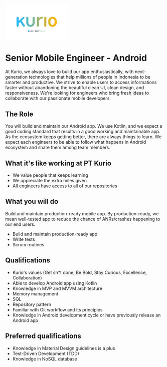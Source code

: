 <img src="logo-pt-kurio.png" alt="Logo" style="width: 200px;"/>

# Senior Mobile Engineer - Android

At Kurio, we always love to build our app enthusiastically, with next-generation technologies that help millions of people in Indonesia to be smarter and productive. We strive to enable users to access informations faster without abandoning the beautiful clean UI, clean design, and responsiveness. We're looking for engineers who bring fresh ideas to collaborate with our passionate mobile developers.

## The Role

You will build and maintain our Android app. We use Kotlin, and we expect a good coding standard that results in a good working and maintainable app. As the ecosystem keeps getting better, there are always things to learn. We expect each engineers to be able to follow what happens in Android ecosystem and share them among team members.

## What it's like working at PT Kurio

- We value people that keeps learning
- We appreciate the extra miles given
- All engineers have access to all of our repositories

## What you will do

Build and maintain production-ready mobile app. By production-ready, we mean well-tested app to reduce the chance of ANRs/crashes happening to our end users.

- Build and maintain production-ready app
- Write tests
- Scrum routines

## Qualifications

- Kurio's values (Get sh*t done, Be Bold, Stay Curious, Excellence, Collaboration)
- Able to develop Android app using Kotlin
- Knowledge in MVP and MVVM architecture
- Memory management
- SQL
- Repository pattern
- Familiar with Git workflow and its principles
- Knowledge in Android development cycle or have previously release an Android app

## Preferred qualifications

- Knowledge in Material Design guidelines is a plus
- Test-Driven Development (TDD)
- Knowledge in NoSQL database
